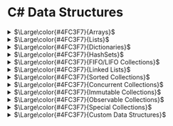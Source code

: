 # C# Data Structures

<details>
<summary><span>$\Large\color{#4FC3F7}{Arrays}$</span></summary>

#### <span>$\large\color{#4FC3F7}{Declaration}$</span>
```csharp
// Single-dimensional array
type[] arrayName;

// Multi-dimensional array
type[,] arrayName;

// Jagged array (array of arrays)
type[][] arrayName;
```

#### <span>$\large\color{#4FC3F7}{Initialization}$</span>
```csharp
// Single-dimensional array
int[] numbers = new int[5];  // Creates array of 5 integers with default values
int[] numbers = new int[] { 1, 2, 3, 4, 5 };  // Creates and initializes
int[] numbers = { 1, 2, 3, 4, 5 };  // Shorthand initialization

// Multi-dimensional array
int[,] matrix = new int[3, 4];  // Creates a 3x4 array
int[,] matrix = { { 1, 2, 3 }, { 4, 5, 6 } };  // 2x3 array

// Jagged array
int[][] jaggedArray = new int[3][];
jaggedArray[0] = new int[] { 1, 2, 3 };
jaggedArray[1] = new int[] { 4, 5 };
jaggedArray[2] = new int[] { 6, 7, 8, 9 };
```

#### <span>$\large\color{#4FC3F7}{Accessing Elements}$</span>
```csharp
// Single-dimensional array
int value = numbers[0];  // Access the first element
numbers[0] = 10;        // Modify the first element

// Multi-dimensional array
int value = matrix[1, 2];  // Access element at row 1, column 2
matrix[1, 2] = 15;        // Modify element at row 1, column 2

// Jagged array
int value = jaggedArray[0][1];  // Access second element of first array
jaggedArray[0][1] = 20;         // Modify second element of first array
```

#### <span>$\large\color{#4FC3F7}{Adding and Removing Elements}$</span>
```csharp
// Arrays in C# have fixed size after creation, so to "add" or "remove" elements:

// To add elements (requires creating a new array)
int[] numbers = { 1, 2, 3 };
int[] newNumbers = new int[numbers.Length + 1];
Array.Copy(numbers, newNumbers, numbers.Length);
newNumbers[newNumbers.Length - 1] = 4;  // Add new element at the end

// Alternative approach using Resize
Array.Resize(ref numbers, numbers.Length + 1);
numbers[numbers.Length - 1] = 4;

// To remove elements (requires creating a new array)
int indexToRemove = 1;
int[] smallerArray = new int[numbers.Length - 1];
Array.Copy(numbers, 0, smallerArray, 0, indexToRemove);
Array.Copy(numbers, indexToRemove + 1, smallerArray, indexToRemove, numbers.Length - indexToRemove - 1);
```

#### <span>$\large\color{#f5750e}{Methods}$</span>

<details>
<summary><span>$\color{#f5750e}{Array.Sort()}$</span></summary>

```csharp
// Sort array in ascending order
int[] numbers = { 5, 2, 8, 1, 3 };
Array.Sort(numbers);
// Result: numbers = { 1, 2, 3, 5, 8 }

// Sort with custom comparison
Array.Sort(numbers, (a, b) => b.CompareTo(a));  // Descending order
// Result: numbers = { 8, 5, 3, 2, 1 }

// Sort one array based on another
string[] names = { "Alice", "Bob", "Charlie" };
int[] ages = { 30, 25, 35 };
Array.Sort(ages, names);  // Sort names based on ages
// Result: names = { "Bob", "Alice", "Charlie" }, ages = { 25, 30, 35 }
```
</details>

<details>
<summary><span>$\color{#f5750e}{Array.Reverse()}$</span></summary>

```csharp
// Reverse entire array
int[] numbers = { 1, 2, 3, 4, 5 };
Array.Reverse(numbers);
// Result: numbers = { 5, 4, 3, 2, 1 }

// Reverse portion of array
int[] values = { 1, 2, 3, 4, 5, 6 };
Array.Reverse(values, 1, 3);  // Reverse 3 elements starting at index 1
// Result: values = { 1, 4, 3, 2, 5, 6 }
```
</details>

<details>
<summary><span>$\color{#f5750e}{Array.Clear()}$</span></summary>

```csharp
// Clear entire array (set to default values)
int[] numbers = { 1, 2, 3, 4, 5 };
Array.Clear(numbers, 0, numbers.Length);
// Result: numbers = { 0, 0, 0, 0, 0 }

// Clear portion of array
string[] names = { "Alice", "Bob", "Charlie", "David" };
Array.Clear(names, 1, 2);  // Clear 2 elements starting at index 1
// Result: names = { "Alice", null, null, "David" }
```
</details>

<details>
<summary><span>$\color{#f5750e}{Array.Copy()}$</span></summary>

```csharp
// Copy entire array
int[] source = { 1, 2, 3, 4, 5 };
int[] destination = new int[source.Length];
Array.Copy(source, destination, source.Length);
// Result: destination = { 1, 2, 3, 4, 5 }

// Copy portion of array
int[] partial = new int[3];
Array.Copy(source, 1, partial, 0, 3);
// Result: partial = { 2, 3, 4 }
```
</details>

<details>
<summary><span>$\color{#f5750e}{Array.IndexOf() / LastIndexOf()}$</span></summary>

```csharp
// Find first occurrence
int[] numbers = { 10, 20, 30, 20, 40 };
int firstIndex = Array.IndexOf(numbers, 20);
// Result: firstIndex = 1

// Find last occurrence
int lastIndex = Array.LastIndexOf(numbers, 20);
// Result: lastIndex = 3

// Find in a specific range
int rangeIndex = Array.IndexOf(numbers, 20, 2);  // Start from index 2
// Result: rangeIndex = 3
```
</details>

<details>
<summary><span>$\color{#f5750e}{Array.Resize()}$</span></summary>

```csharp
// Increase array size
int[] numbers = { 1, 2, 3 };
Array.Resize(ref numbers, 5);
// Result: numbers = { 1, 2, 3, 0, 0 }

// Decrease array size (truncates elements)
int[] values = { 10, 20, 30, 40, 50 };
Array.Resize(ref values, 3);
// Result: values = { 10, 20, 30 }
```
</details>

<details>
<summary><span>$\color{#f5750e}{Array.Find() / FindAll()}$</span></summary>

```csharp
// Find first matching element
int[] numbers = { 1, 2, 3, 4, 5, 6, 7, 8 };
int firstEven = Array.Find(numbers, n => n % 2 == 0);
// Result: firstEven = 2

// Find all matching elements
int[] allEvens = Array.FindAll(numbers, n => n % 2 == 0);
// Result: allEvens = { 2, 4, 6, 8 }

// Find first or default
int greaterThanTen = Array.Find(numbers, n => n > 10);
// Result: greaterThanTen = 0 (default for int since no element > 10)
```
</details>

<details>
<summary><span>$\color{#f5750e}{Array.Exists() / TrueForAll()}$</span></summary>

```csharp
// Check if any element satisfies a condition
int[] numbers = { 1, 2, 3, 4, 5 };
bool hasEven = Array.Exists(numbers, n => n % 2 == 0);
// Result: hasEven = true

// Check if all elements satisfy a condition
bool allPositive = Array.TrueForAll(numbers, n => n > 0);
// Result: allPositive = true
```
</details>

<details>
<summary><span>$\color{#f5750e}{Array.ConvertAll()}$</span></summary>

```csharp
// Convert array elements to different type
int[] numbers = { 1, 2, 3, 4, 5 };
string[] stringNumbers = Array.ConvertAll(numbers, n => n.ToString());
// Result: stringNumbers = { "1", "2", "3", "4", "5" }

// Convert to computed values
double[] doubles = Array.ConvertAll(numbers, n => n * 1.5);
// Result: doubles = { 1.5, 3.0, 4.5, 6.0, 7.5 }
```
</details>

#### <span>$\large\color{#4FC3F7}{Properties}$</span>

<details>
<summary><span>$\color{#4FC3F7}{Array Properties}$</span></summary>

```csharp
// Get array length
int[] numbers = { 1, 2, 3, 4, 5 };
int length = numbers.Length;  // length = 5

// Get array rank (number of dimensions)
int[,] matrix = new int[3, 4];
int rank = matrix.Rank;  // rank = 2

// Get length of specific dimension
int rows = matrix.GetLength(0);  // rows = 3
int cols = matrix.GetLength(1);  // cols = 4

// Get lower and upper bounds
int lowerBound = matrix.GetLowerBound(0);  // Usually 0
int upperBound = matrix.GetUpperBound(0);  // Usually length-1
```
</details>

</details>

<details>
<summary><span>$\Large\color{#4FC3F7}{Lists}$</span></summary>

#### <span>$\large\color{#4FC3F7}{Declaration}$</span>
```csharp
// Generic List
List<type> listName;

// Examples
List<int> numbers;
List<string> names;
List<Person> people;  // Custom type
```

#### <span>$\large\color{#4FC3F7}{Initialization}$</span>
```csharp
// Empty list
List<int> numbers = new List<int>();

// List with initial capacity
List<string> names = new List<string>(10);  // Space for 10 items

// Initialize with values
List<int> numbers = new List<int> { 1, 2, 3, 4, 5 };

// Initialize from an array or collection
int[] array = { 1, 2, 3 };
List<int> numbers = new List<int>(array);
```

#### <span>$\large\color{#4FC3F7}{Accessing Elements}$</span>
```csharp
// Access by index
List<string> fruits = new List<string> { "Apple", "Banana", "Cherry" };
string fruit = fruits[1];  // "Banana"

// Modify by index
fruits[1] = "Blueberry";  // Change "Banana" to "Blueberry"

// Check if an index is valid
if (index >= 0 && index < fruits.Count)
{
    // Safe to access fruits[index]
}
```

#### <span>$\large\color{#4FC3F7}{Adding and Removing Elements}$</span>
```csharp
List<string> fruits = new List<string>();

// Add elements
fruits.Add("Apple");           // Add single item
fruits.AddRange(new[] { "Banana", "Cherry" });  // Add multiple items

// Insert at specific position
fruits.Insert(1, "Blueberry");  // Insert at index 1
fruits.InsertRange(2, new[] { "Mango", "Orange" });  // Insert multiple at index 2

// Remove elements
fruits.Remove("Banana");           // Remove by value (first occurrence)
fruits.RemoveAt(0);                // Remove by index
fruits.RemoveRange(1, 2);          // Remove range (start index, count)
fruits.RemoveAll(f => f.Length < 6);  // Remove all matching a condition

// Clear the list
fruits.Clear();  // Remove all elements
```

#### <span>$\large\color{#f5750e}{Methods}$</span>

<details>
<summary><span>$\color{#f5750e}{List<T>.Find() / FindAll()}$</span></summary>

```csharp
List<int> numbers = new List<int> { 5, 12, 8, 15, 3, 20 };

// Find first matching element
int first = numbers.Find(n => n > 10);  // Returns 12

// Find last matching element
int last = numbers.FindLast(n => n > 10);  // Returns 20

// Find all matching elements
List<int> matches = numbers.FindAll(n => n > 10);  // Returns { 12, 15, 20 }

// Find by index
int index = numbers.FindIndex(n => n > 10);  // Returns 1 (index of 12)
int lastIndex = numbers.FindLastIndex(n => n > 10);  // Returns 5 (index of 20)

// Find with start index and count
int indexInRange = numbers.FindIndex(2, 3, n => n > 10);  // Starts at index 2, checks 3 items
```
</details>

<details>
<summary><span>$\color{#f5750e}{List<T>.Sort()}$</span></summary>

```csharp
List<int> numbers = new List<int> { 5, 2, 8, 1, 3 };

// Sort entire list in ascending order
numbers.Sort();  // Results in { 1, 2, 3, 5, 8 }

// Sort with custom comparison
numbers.Sort((a, b) => b.CompareTo(a));  // Descending order, results in { 8, 5, 3, 2, 1 }

// Sort using a Comparison delegate
numbers.Sort(delegate(int x, int y) { return x.CompareTo(y); });

// Sort using a Comparer
numbers.Sort(Comparer<int>.Default);

// Sort a range (index, count)
numbers = new List<int> { 5, 2, 8, 1, 3, 9 };
numbers.Sort(1, 3, Comparer<int>.Default);  // Sort only items at index 1, 2, 3
```
</details>

<details>
<summary><span>$\color{#f5750e}{List<T>.Contains() / Exists()}$</span></summary>

```csharp
List<string> fruits = new List<string> { "Apple", "Banana", "Cherry" };

// Check if list contains an element
bool hasApple = fruits.Contains("Apple");  // true
bool hasOrange = fruits.Contains("Orange");  // false

// Check with custom equality comparer
bool hasAppleIgnoreCase = fruits.Contains("apple", StringComparer.OrdinalIgnoreCase);  // true

// Check using a predicate
bool hasA = fruits.Exists(f => f.StartsWith("A"));  // true
bool longFruit = fruits.Exists(f => f.Length > 10);  // false
```
</details>

<details>
<summary><span>$\color{#f5750e}{List<T>.ForEach()}$</span></summary>

```csharp
List<int> numbers = new List<int> { 1, 2, 3, 4, 5 };

// Apply action to each element
numbers.ForEach(n => Console.WriteLine(n));

// Modify each element
numbers.ForEach(n => n *= 2);  // Note: This doesn't actually modify the list items!

// To modify each element
for (int i = 0; i < numbers.Count; i++)
{
    numbers[i] *= 2;
}

// Or using a more complex action
numbers.ForEach(delegate(int n) {
    Console.WriteLine($"Processing {n}");
    // More operations...
});
```
</details>

<details>
<summary><span>$\color{#f5750e}{List<T>.ConvertAll()}$</span></summary>

```csharp
List<int> numbers = new List<int> { 1, 2, 3, 4, 5 };

// Convert to a different type
List<string> strings = numbers.ConvertAll(n => n.ToString());
// Result: { "1", "2", "3", "4", "5" }

// Transform values
List<int> squared = numbers.ConvertAll(n => n * n);
// Result: { 1, 4, 9, 16, 25 }

// Convert to a complex type
List<Person> people = numbers.ConvertAll(n => new Person { Id = n, Name = $"Person {n}" });
```
</details>

<details>
<summary><span>$\color{#f5750e}{List<T>.GetRange()}$</span></summary>

```csharp
List<int> numbers = new List<int> { 10, 20, 30, 40, 50, 60 };

// Get a range of elements
List<int> subset = numbers.GetRange(1, 3);  // Start at index 1, get 3 items
// Result: { 20, 30, 40 }

// Clone a list
List<int> clone = numbers.GetRange(0, numbers.Count);

// Use GetRange with other methods
numbers.GetRange(2, 2).ForEach(Console.WriteLine);  // Print items at index 2 and 3
```
</details>

<details>
<summary><span>$\color{#f5750e}{List<T>.BinarySearch()}$</span></summary>

```csharp
List<int> numbers = new List<int> { 10, 20, 30, 40, 50 };  // Must be sorted!

// Find item index
int index = numbers.BinarySearch(30);  // Returns 2

// If item not found, returns bitwise complement of the next larger item index
int notFound = numbers.BinarySearch(35);  // Returns ~3 (complement of 3)

// Convert negative result to insertion point
if (index < 0)
    index = ~index;  // Where the item should be inserted

// Search with custom comparison
index = numbers.BinarySearch(25, Comparer<int>.Default);

// Search a range (index, count)
index = numbers.BinarySearch(1, 3, 40, null);  // Search in items 1, 2, 3
```
</details>

<details>
<summary><span>$\color{#f5750e}{List<T>.TrueForAll()}$</span></summary>

```csharp
List<int> numbers = new List<int> { 2, 4, 6, 8, 10 };

// Check if all elements satisfy a condition
bool allEven = numbers.TrueForAll(n => n % 2 == 0);  // true
bool allGreaterThan5 = numbers.TrueForAll(n => n > 5);  // false

// Combining conditions
bool validList = numbers.TrueForAll(n => n > 0 && n % 2 == 0);  // true
```
</details>

<details>
<summary><span>$\color{#f5750e}{List<T>.IndexOf() / LastIndexOf()}$</span></summary>

```csharp
List<string> colors = new List<string> { "Red", "Green", "Blue", "Green", "Yellow" };

// Find first occurrence
int firstGreen = colors.IndexOf("Green");  // Returns 1

// Find last occurrence
int lastGreen = colors.LastIndexOf("Green");  // Returns 3

// Find with start index
int fromIndex = colors.IndexOf("Green", 2);  // Returns 3 (search starts at index 2)

// Find with start index and count
int inRange = colors.IndexOf("Green", 0, 2);  // Returns 1 (search first 2 items)

// Case insensitive search
int ignoreCase = colors.FindIndex(c => c.Equals("red", StringComparison.OrdinalIgnoreCase));  // Returns 0
```
</details>

#### <span>$\large\color{#4FC3F7}{Properties}$</span>

<details>
<summary><span>$\color{#4FC3F7}{List<T> Properties}$</span></summary>

```csharp
List<int> numbers = new List<int> { 1, 2, 3, 4, 5 };

// Get item count
int count = numbers.Count;  // 5

// Get capacity (internal array size)
int capacity = numbers.Capacity;  // Could be larger than Count

// Set capacity explicitly
numbers.Capacity = 10;  // Allocates space for 10 items

// Optimize memory usage
numbers.TrimExcess();  // Reduces capacity to match Count (if difference is significant)
```
</details>

</details>

<details>
<summary><span>$\Large\color{#4FC3F7}{Dictionaries}$</span></summary>

#### <span>$\large\color{#4FC3F7}{Declaration}$</span>
```csharp
// Generic Dictionary
Dictionary<TKey, TValue> dictionaryName;

// Examples
Dictionary<int, string> employeeIds;
Dictionary<string, decimal> prices;
Dictionary<string, List<string>> categoryItems;  // Complex value type
Dictionary<Person, Address> peopleAddresses;    // Custom types
```

#### <span>$\large\color{#4FC3F7}{Initialization}$</span>
```csharp
// Empty dictionary
Dictionary<int, string> employees = new Dictionary<int, string>();

// Dictionary with initial capacity
Dictionary<string, decimal> prices = new Dictionary<string, decimal>(100);  // Space for 100 items

// Initialize with custom comparer
Dictionary<string, int> scores = new Dictionary<string, int>(StringComparer.OrdinalIgnoreCase);

// Initialize with values
Dictionary<int, string> employees = new Dictionary<int, string>
{
    { 101, "John Doe" },
    { 102, "Jane Smith" },
    { 103, "Tom Brown" }
};

// Alternative initialization syntax
Dictionary<int, string> employees = new Dictionary<int, string>
{
    [101] = "John Doe",
    [102] = "Jane Smith",
    [103] = "Tom Brown"
};

// Initialize from collection of KeyValuePair
List<KeyValuePair<int, string>> pairs = GetKeyValuePairs();
Dictionary<int, string> fromPairs = new Dictionary<int, string>(pairs);
```

#### <span>$\large\color{#4FC3F7}{Accessing Elements}$</span>
```csharp
Dictionary<int, string> employees = new Dictionary<int, string>
{
    { 101, "John Doe" },
    { 102, "Jane Smith" }
};

// Access by key (throws KeyNotFoundException if key doesn't exist)
string employee = employees[101];  // "John Doe"

// Safely check and access
if (employees.ContainsKey(103))
{
    string employee = employees[103];
}

// Using TryGetValue (preferred method)
if (employees.TryGetValue(102, out string name))
{
    Console.WriteLine(name);  // "Jane Smith"
}

// Modifying values
employees[101] = "John Smith";  // Update existing value

// Adding new entries
employees[104] = "Alice Johnson";  // Add new key-value pair
```

#### <span>$\large\color{#4FC3F7}{Adding and Removing Elements}$</span>
```csharp
Dictionary<string, decimal> prices = new Dictionary<string, decimal>();

// Add elements
prices.Add("Apple", 1.99m);  // Add single item
// prices.Add("Apple", 2.49m);  // Would throw exception - key already exists

// Check before adding
if (!prices.ContainsKey("Banana"))
{
    prices.Add("Banana", 0.99m);
}

// Adding or updating (upsert)
prices["Banana"] = 1.29m;  // Updates if exists, adds if not

// Alternative safe add/update with TryAdd (.NET 5+)
prices.TryAdd("Cherry", 3.49m);  // Returns false if key exists, doesn't throw

// Remove elements
prices.Remove("Apple");  // Remove by key, returns true if successful

// Try to remove and get the value
if (prices.Remove("Banana", out decimal bananaPrice))
{
    Console.WriteLine($"Removed Banana that cost {bananaPrice}");
}

// Clear the dictionary
prices.Clear();  // Remove all elements
```

#### <span>$\large\color{#f5750e}{Methods}$</span>

<details>
<summary><span>$\color{#f5750e}{Dictionary<TKey, TValue>.ContainsKey() / ContainsValue()}$</span></summary>

```csharp
Dictionary<string, int> scores = new Dictionary<string, int>
{
    { "Alice", 95 },
    { "Bob", 80 },
    { "Charlie", 95 }
};

// Check if dictionary contains a key
bool hasAlice = scores.ContainsKey("Alice");  // true
bool hasDave = scores.ContainsKey("Dave");    // false

// Check if dictionary contains a value
bool has95 = scores.ContainsValue(95);   // true
bool has100 = scores.ContainsValue(100); // false

// Note: ContainsValue is O(n) operation, searches through all values
```
</details>

<details>
<summary><span>$\color{#f5750e}{Dictionary<TKey, TValue>.TryGetValue()}$</span></summary>

```csharp
Dictionary<string, int> ages = new Dictionary<string, int>
{
    { "Alice", 25 },
    { "Bob", 30 }
};

// Safe way to get a value without exceptions
if (ages.TryGetValue("Alice", out int aliceAge))
{
    Console.WriteLine($"Alice is {aliceAge} years old");  // Alice is 25 years old
}

// When key doesn't exist
if (!ages.TryGetValue("Charlie", out int charlieAge))
{
    Console.WriteLine("Charlie not found");  // Charlie not found
    // Note: charlieAge is set to default(int) which is 0
}

// Inline usage with null-coalescing operator
int bobAge = ages.TryGetValue("Bob", out int age) ? age : -1;  // 30
```
</details>

<details>
<summary><span>$\color{#f5750e}{Dictionary<TKey, TValue>.Keys / Values}$</span></summary>

```csharp
Dictionary<int, string> employees = new Dictionary<int, string>
{
    { 101, "John" },
    { 102, "Jane" },
    { 103, "Bob" }
};

// Get all keys
ICollection<int> keys = employees.Keys;  // Collection of { 101, 102, 103 }
foreach (int id in keys)
{
    Console.WriteLine($"Employee ID: {id}");
}

// Get all values
ICollection<string> names = employees.Values;  // Collection of { "John", "Jane", "Bob" }
foreach (string name in names)
{
    Console.WriteLine($"Employee name: {name}");
}

// Convert keys or values to arrays/lists
int[] idArray = employees.Keys.ToArray();
List<string> nameList = employees.Values.ToList();
```
</details>

<details>
<summary><span>$\color{#f5750e}{Dictionary<TKey, TValue>.GetEnumerator()}$</span></summary>

```csharp
Dictionary<string, decimal> prices = new Dictionary<string, decimal>
{
    { "Apple", 1.99m },
    { "Banana", 0.99m },
    { "Orange", 2.49m }
};

// Iterate through key-value pairs
foreach (KeyValuePair<string, decimal> item in prices)
{
    Console.WriteLine($"{item.Key}: ${item.Value}");
}

// Deconstruction in C# 7.0+
foreach (var (fruit, price) in prices)
{
    Console.WriteLine($"{fruit}: ${price}");
}

// Using enumerator directly
using (Dictionary<string, decimal>.Enumerator enumerator = prices.GetEnumerator())
{
    while (enumerator.MoveNext())
    {
        KeyValuePair<string, decimal> current = enumerator.Current;
        Console.WriteLine($"{current.Key}: ${current.Value}");
    }
}
```
</details>

<details>
<summary><span>$\color{#f5750e}{Dictionary<TKey, TValue>.EnsureCapacity() / TrimExcess()}$</span></summary>

```csharp
// Memory optimization methods (.NET Core 2.0+ / .NET 5+)
Dictionary<int, string> largeDict = new Dictionary<int, string>();

// Ensure capacity before adding many items
largeDict.EnsureCapacity(10000);  // Pre-allocate space for efficiency

// Add many items
for (int i = 0; i < 10000; i++)
{
    largeDict[i] = $"Item {i}";
}

// Remove many items
for (int i = 0; i < 8000; i++)
{
    largeDict.Remove(i);
}

// Trim excess capacity after removing items
largeDict.TrimExcess();  // Reduce memory usage
```
</details>

<details>
<summary><span>$\color{#f5750e}{Dictionary<TKey, TValue> LINQ Extensions}$</span></summary>

```csharp
Dictionary<string, int> scores = new Dictionary<string, int>
{
    { "Alice", 95 },
    { "Bob", 80 },
    { "Charlie", 95 },
    { "David", 65 }
};

// Filter with LINQ
var highScores = scores.Where(kv => kv.Value >= 90)
                      .ToDictionary(kv => kv.Key, kv => kv.Value);
// Result: { "Alice": 95, "Charlie": 95 }

// Transform with LINQ
var letterGrades = scores.ToDictionary(
    kv => kv.Key,
    kv => kv.Value >= 90 ? "A" : kv.Value >= 80 ? "B" : kv.Value >= 70 ? "C" : "D"
);
// Result: { "Alice": "A", "Bob": "B", "Charlie": "A", "David": "D" }

// Group by value
var groupedByScore = scores.GroupBy(kv => kv.Value)
                          .ToDictionary(g => g.Key, g => g.Select(kv => kv.Key).ToList());
// Result: { 95: ["Alice", "Charlie"], 80: ["Bob"], 65: ["David"] }
```
</details>

<details>
<summary><span>$\color{#f5750e}{Dictionary<TKey, TValue> Specialized Operations}$</span></summary>

```csharp
// Merging dictionaries
Dictionary<string, int> dict1 = new Dictionary<string, int> { { "A", 1 }, { "B", 2 } };
Dictionary<string, int> dict2 = new Dictionary<string, int> { { "B", 3 }, { "C", 4 } };

// Method 1: Loop through second dictionary (B gets overwritten)
foreach (var item in dict2)
{
    dict1[item.Key] = item.Value;
}
// Result: dict1 = { "A": 1, "B": 3, "C": 4 }

// Method 2: Only add keys that don't exist
foreach (var item in dict2)
{
    if (!dict1.ContainsKey(item.Key))
    {
        dict1[item.Key] = item.Value;
    }
}

// Copying a dictionary
Dictionary<string, int> copy = new Dictionary<string, int>(dict1);

// Comparing dictionaries
bool areEqual = dict1.Count == dict2.Count &&
                !dict1.Except(dict2).Any();
```
</details>

#### <span>$\large\color{#4FC3F7}{Properties}$</span>

<details>
<summary><span>$\color{#4FC3F7}{Dictionary<TKey, TValue> Properties}$</span></summary>

```csharp
Dictionary<string, int> scores = new Dictionary<string, int>
{
    { "Alice", 95 },
    { "Bob", 80 },
    { "Charlie", 95 }
};

// Get item count
int count = scores.Count;  // 3

// Get key collection
ICollection<string> keys = scores.Keys;

// Get value collection
ICollection<int> values = scores.Values;

// Get the comparer being used
IEqualityComparer<string> comparer = scores.Comparer;

// Check if dictionary is read-only
bool isReadOnly = ((ICollection<KeyValuePair<string, int>>)scores).IsReadOnly;  // False
```
</details>

</details>

<details>
<summary><span>$\Large\color{#4FC3F7}{HashSets}$</span></summary>

#### <span>$\large\color{#4FC3F7}{Declaration}$</span>
```csharp
// Generic HashSet
HashSet<type> setName;

// Examples
HashSet<int> uniqueNumbers;
HashSet<string> uniqueWords;
HashSet<Person> uniquePeople;  // Custom type
```

#### <span>$\large\color{#4FC3F7}{Initialization}$</span>
```csharp
// Empty set
HashSet<int> numbers = new HashSet<int>();

// Set with initial capacity
HashSet<string> words = new HashSet<string>(100);  // Space for 100 items

// Initialize with custom comparer
HashSet<string> caseInsensitiveWords = new HashSet<string>(StringComparer.OrdinalIgnoreCase);

// Initialize with values
HashSet<int> numbers = new HashSet<int> { 1, 2, 3, 4, 5 };

// Initialize from an array or collection
int[] array = { 1, 2, 3, 3, 2, 1 };  // Note: duplicates
HashSet<int> uniqueNumbers = new HashSet<int>(array);  // Result: { 1, 2, 3 }
```

#### <span>$\large\color{#4FC3F7}{Adding and Removing Elements}$</span>
```csharp
HashSet<string> fruits = new HashSet<string>();

// Add elements
bool added = fruits.Add("Apple");        // Returns true if added successfully
bool duplicate = fruits.Add("Apple");    // Returns false (already exists)

// Add multiple items
fruits.UnionWith(new[] { "Banana", "Cherry", "Apple" });  // Apple is ignored as duplicate

// Remove elements
bool removed = fruits.Remove("Banana");     // Returns true if removed
bool notFound = fruits.Remove("Mango");     // Returns false (not in set)

// Remove elements matching a condition (.NET Core 2.0+ / .NET 5+)
int removed = fruits.RemoveWhere(f => f.StartsWith("A"));  // Returns count of removed items

// Clear the set
fruits.Clear();  // Remove all elements
```

#### <span>$\large\color{#f5750e}{Methods}$</span>

<details>
<summary><span>$\color{#f5750e}{HashSet<T>.Contains()}$</span></summary>

```csharp
HashSet<string> fruits = new HashSet<string> { "Apple", "Banana", "Cherry" };

// Check if set contains an element
bool hasApple = fruits.Contains("Apple");  // true
bool hasOrange = fruits.Contains("Orange");  // false

// Case insensitive check (using a case-insensitive set)
HashSet<string> caseInsensitiveFruits = new HashSet<string>(StringComparer.OrdinalIgnoreCase)
{
    "Apple", "Banana", "Cherry"
};
bool hasapple = caseInsensitiveFruits.Contains("apple");  // true
```
</details>

<details>
<summary><span>$\color{#f5750e}{HashSet<T> Set Operations}$</span></summary>

```csharp
HashSet<int> set1 = new HashSet<int> { 1, 2, 3, 4, 5 };
HashSet<int> set2 = new HashSet<int> { 3, 4, 5, 6, 7 };

// Union (modifies set1 to include all elements from both sets)
set1.UnionWith(set2);
// Result: set1 = { 1, 2, 3, 4, 5, 6, 7 }

// Intersection (modifies set1 to only include elements in both sets)
set1 = new HashSet<int> { 1, 2, 3, 4, 5 };
set1.IntersectWith(set2);
// Result: set1 = { 3, 4, 5 }

// Difference (modifies set1 to exclude elements in set2)
set1 = new HashSet<int> { 1, 2, 3, 4, 5 };
set1.ExceptWith(set2);
// Result: set1 = { 1, 2 }

// Symmetric Difference (elements in either set but not both)
set1 = new HashSet<int> { 1, 2, 3, 4, 5 };
set1.SymmetricExceptWith(set2);
// Result: set1 = { 1, 2, 6, 7 }
```
</details>

<details>
<summary><span>$\color{#f5750e}{HashSet<T> Relationship Methods}$</span></summary>

```csharp
HashSet<int> set1 = new HashSet<int> { 1, 2, 3 };
HashSet<int> set2 = new HashSet<int> { 1, 2, 3, 4 };
HashSet<int> set3 = new HashSet<int> { 5, 6, 7 };

// Check if set is a proper subset of another set
bool isProperSubset = set1.IsProperSubsetOf(set2);  // true (all elements in set1 are in set2, but set1 ≠ set2)

// Check if set is a subset of another set
bool isSubset = set1.IsSubsetOf(set2);  // true (all elements in set1 are in set2)
bool isSelfSubset = set1.IsSubsetOf(set1);  // true (a set is always a subset of itself)

// Check if set is a proper superset of another set
bool isProperSuperset = set2.IsProperSupersetOf(set1);  // true (set2 has all elements of set1 plus more)

// Check if set is a superset of another set
bool isSuperset = set2.IsSupersetOf(set1);  // true (set2 has all elements of set1)

// Check if sets have any elements in common
bool overlaps = set1.Overlaps(set2);  // true (they share elements)
bool noOverlap = set1.Overlaps(set3);  // false (no common elements)

// Check if sets have exactly the same elements
bool areEqual = set1.SetEquals(new HashSet<int> { 3, 2, 1 });  // true (order doesn't matter)
```
</details>

<details>
<summary><span>$\color{#f5750e}{HashSet<T>.CopyTo()}$</span></summary>

```csharp
HashSet<string> fruits = new HashSet<string> { "Apple", "Banana", "Cherry", "Date", "Elderberry" };

// Copy to array
string[] array = new string[fruits.Count];
fruits.CopyTo(array);
// Result: array = { "Apple", "Banana", "Cherry", "Date", "Elderberry" } (order not guaranteed)

// Copy to array with offset
string[] largerArray = new string[10];
largerArray[0] = "First";
largerArray[1] = "Second";
fruits.CopyTo(largerArray, 2);
// Result: largerArray = { "First", "Second", "Apple", "Banana", "Cherry", "Date", "Elderberry", null, null, null }

// Copy range to array (.NET 6+)
string[] rangeArray = new string[3];
fruits.CopyTo(rangeArray, 0, 3);
// Copies first 3 elements (order not guaranteed)
```
</details>

<details>
<summary><span>$\color{#f5750e}{HashSet<T>.TrimExcess()}$</span></summary>

```csharp
// Memory optimization
HashSet<int> numbers = new HashSet<int>(1000);  // Start with large capacity

// Add some items
for (int i = 0; i < 100; i++)
{
    numbers.Add(i);
}

// Remove some items
for (int i = 0; i < 50; i++)
{
    numbers.Remove(i);
}

// Trim excess capacity
numbers.TrimExcess();  // Reduces memory usage when actual count is much less than capacity
```
</details>

<details>
<summary><span>$\color{#f5750e}{HashSet<T> with LINQ}$</span></summary>

```csharp
HashSet<int> numbers = new HashSet<int> { 1, 2, 3, 4, 5, 6, 7, 8, 9, 10 };

// Filter with LINQ
HashSet<int> evenNumbers = new HashSet<int>(
    numbers.Where(n => n % 2 == 0)
);
// Result: { 2, 4, 6, 8, 10 }

// Transform with LINQ
HashSet<string> numberStrings = new HashSet<string>(
    numbers.Select(n => n.ToString())
);
// Result: { "1", "2", "3", ... "10" }

// Find specific elements
int firstGreaterThanFive = numbers.First(n => n > 5);  // 6
bool anyGreaterThanTen = numbers.Any(n => n > 10);     // false
```
</details>

<details>
<summary><span>$\color{#f5750e}{HashSet<T>.GetEnumerator()}$</span></summary>

```csharp
HashSet<char> letters = new HashSet<char> { 'a', 'b', 'c', 'd' };

// Standard iteration
foreach (char letter in letters)
{
    Console.WriteLine(letter);
}

// Using enumerator directly
using (HashSet<char>.Enumerator enumerator = letters.GetEnumerator())
{
    while (enumerator.MoveNext())
    {
        char current = enumerator.Current;
        Console.WriteLine(current);
    }
}

// Convert to list or array if order needs to be preserved for later operations
List<char> letterList = letters.ToList();
letterList.Sort();  // Now you can sort or manipulate order
```
</details>

#### <span>$\large\color{#4FC3F7}{Properties}$</span>

<details>
<summary><span>$\color{#4FC3F7}{HashSet<T> Properties}$</span></summary>

```csharp
HashSet<string> words = new HashSet<string> { "apple", "banana", "cherry" };

// Get item count
int count = words.Count;  // 3

// Get the comparer being used
IEqualityComparer<string> comparer = words.Comparer;

// Check if set is read-only
bool isReadOnly = ((ICollection<string>)words).IsReadOnly;  // False

// Get capacity (.NET Core 2.1+ / .NET 5+)
int capacity = words.EnsureCapacity(0);  // Returns current capacity without changing it
```
</details>

#### <span>$\large\color{#4FC3F7}{Performance Characteristics}$</span>
```csharp
// HashSet<T> operations typically have O(1) time complexity:
// - Add/Remove/Contains: O(1) average case
// - Set operations (Union, Intersect, etc.): O(n) where n is the size of the smaller set
// - Memory usage: Higher than List<T> for same number of elements due to hashing overhead

// Use HashSet<T> when:
// - You need a collection with unique elements
// - Fast lookups/membership testing is important
// - You need to perform set operations (union, intersection, etc.)
// - Order of elements is not important
```

</details>

<details>
<summary><span>$\Large\color{#4FC3F7}{FIFO/LIFO Collections}$</span></summary>

<details>
<summary><span>$\Large\color{#4FC3F7}{Queue\<T\>}$</span></summary>

#### <span>$\large\color{#4FC3F7}{Declaration}$</span>
```csharp
// Generic Queue
Queue<type> queueName;

// Examples
Queue<int> numberQueue;
Queue<string> messageQueue;
Queue<Customer> customerQueue;  // Custom type
```

#### <span>$\large\color{#4FC3F7}{Initialization}$</span>
```csharp
// Empty queue
Queue<int> numbers = new Queue<int>();

// Queue with initial capacity
Queue<string> messages = new Queue<string>(100);  // Space for 100 items

// Initialize from an array or collection
string[] array = { "First", "Second", "Third" };
Queue<string> fromArray = new Queue<string>(array);
```

#### <span>$\large\color{#4FC3F7}{Adding and Removing Elements}$</span>
```csharp
Queue<string> customers = new Queue<string>();

// Add elements to the end of the queue
customers.Enqueue("Alice");
customers.Enqueue("Bob");
customers.Enqueue("Charlie");  // Queue now contains: Alice, Bob, Charlie

// Remove and return element from the front of the queue
string next = customers.Dequeue();  // Removes "Alice"
// Queue now contains: Bob, Charlie

// Look at the element at the front without removing
string peek = customers.Peek();  // Returns "Bob" without removing

// Try to dequeue safely
if (customers.Count > 0)
{
    string customer = customers.Dequeue();
}

// Clear the queue
customers.Clear();  // Remove all elements
```

#### <span>$\large\color{#f5750e}{Methods}$</span>

<details>
<summary><span>$\color{#f5750e}{Queue<T>.Contains()}$</span></summary>

```csharp
Queue<string> tasks = new Queue<string>();
tasks.Enqueue("Read emails");
tasks.Enqueue("Write report");
tasks.Enqueue("Attend meeting");

// Check if queue contains an element
bool hasTask = tasks.Contains("Write report");  // true
bool noTask = tasks.Contains("Take lunch");     // false

// Note: Contains() performs a linear search (O(n))
```
</details>

<details>
<summary><span>$\color{#f5750e}{Queue<T>.CopyTo()}$</span></summary>

```csharp
Queue<int> numbers = new Queue<int>();
numbers.Enqueue(10);
numbers.Enqueue(20);
numbers.Enqueue(30);

// Copy to array
int[] array = new int[numbers.Count];
numbers.CopyTo(array, 0);
// Result: array = { 10, 20, 30 } in queue order (oldest to newest)

// Copy with offset
int[] largerArray = new int[5];
largerArray[0] = -1;
largerArray[1] = -2;
numbers.CopyTo(largerArray, 2);
// Result: largerArray = { -1, -2, 10, 20, 30 }
```
</details>

<details>
<summary><span>$\color{#f5750e}{Queue<T>.ToArray()}$</span></summary>

```csharp
Queue<char> letters = new Queue<char>();
letters.Enqueue('A');
letters.Enqueue('B');
letters.Enqueue('C');

// Convert queue to array
char[] array = letters.ToArray();
// Result: array = { 'A', 'B', 'C' } in queue order

// Useful for creating a snapshot of the queue
foreach (char letter in letters.ToArray())
{
    Console.WriteLine(letter);
    // Safe to modify queue here if needed
}
```
</details>

<details>
<summary><span>$\color{#f5750e}{Queue<T>.TrimExcess()}$</span></summary>

```csharp
// Memory optimization
Queue<string> messages = new Queue<string>(1000);  // Start with large capacity

// Add some items
for (int i = 0; i < 100; i++)
{
    messages.Enqueue($"Message {i}");
}

// Process and remove many items
for (int i = 0; i < 90; i++)
{
    messages.Dequeue();
}

// Trim excess capacity
messages.TrimExcess();  // Reduces memory usage when actual count is much less than capacity
```
</details>

<details>
<summary><span>$\color{#f5750e}{Queue<T> with LINQ}$</span></summary>

```csharp
Queue<int> numbers = new Queue<int>();
for (int i = 1; i <= 10; i++)
{
    numbers.Enqueue(i);
}

// Filter with LINQ
var evenNumbers = numbers.Where(n => n % 2 == 0);
// Result: { 2, 4, 6, 8, 10 } as IEnumerable<int>

// Transform with LINQ
var doubledNumbers = numbers.Select(n => n * 2);
// Result: { 2, 4, 6, 8, ..., 20 } as IEnumerable<int>

// Find specific elements
bool anyGreaterThanTen = numbers.Any(n => n > 10);  // false
int sum = numbers.Sum();  // 55

// Note: LINQ operations don't modify the original queue
```
</details>

<details>
<summary><span>$\color{#f5750e}{Queue<T>.GetEnumerator()}$</span></summary>

```csharp
Queue<string> tasks = new Queue<string>();
tasks.Enqueue("Task 1");
tasks.Enqueue("Task 2");
tasks.Enqueue("Task 3");

// Standard iteration (doesn't modify the queue)
foreach (string task in tasks)
{
    Console.WriteLine(task);
}

// Using enumerator directly
using (IEnumerator<string> enumerator = tasks.GetEnumerator())
{
    while (enumerator.MoveNext())
    {
        string current = enumerator.Current;
        Console.WriteLine(current);
    }
}

// Process all items in queue order (modifies the queue)
while (tasks.Count > 0)
{
    string currentTask = tasks.Dequeue();
    Console.WriteLine($"Processing: {currentTask}");
}
```
</details>

#### <span>$\large\color{#4FC3F7}{Properties}$</span>

<details>
<summary><span>$\color{#4FC3F7}{Queue<T> Properties}$</span></summary>

```csharp
Queue<int> numbers = new Queue<int>();
numbers.Enqueue(10);
numbers.Enqueue(20);
numbers.Enqueue(30);

// Get item count
int count = numbers.Count;  // 3
```
</details>

#### <span>$\large\color{#4FC3F7}{Common Usage Patterns}$</span>
```csharp
// BFS (Breadth-First Search) using a Queue
Queue<Node> nodesToVisit = new Queue<Node>();
nodesToVisit.Enqueue(rootNode);

while (nodesToVisit.Count > 0)
{
    Node current = nodesToVisit.Dequeue();
    
    // Process current node
    Console.WriteLine(current.Value);
    
    // Add child nodes to the queue
    foreach (Node child in current.Children)
    {
        nodesToVisit.Enqueue(child);
    }
}

// Producer-Consumer pattern
Queue<Task> taskQueue = new Queue<Task>();

// Producer adds tasks
void Producer()
{
    for (int i = 0; i < 10; i++)
    {
        Task task = new Task { Id = i, Description = $"Task {i}" };
        taskQueue.Enqueue(task);
    }
}

// Consumer processes tasks
void Consumer()
{
    while (taskQueue.Count > 0)
    {
        Task task = taskQueue.Dequeue();
        ProcessTask(task);
    }
}
```

</details>

<details>
<summary><span>$\Large\color{#4FC3F7}{Stack\<T\>}$</span></summary>

#### <span>$\large\color{#4FC3F7}{Declaration}$</span>
```csharp
// Generic Stack
Stack<type> stackName;

// Examples
Stack<int> numberStack;
Stack<string> historyStack;
Stack<Frame> callStack;  // Custom type
```

#### <span>$\large\color{#4FC3F7}{Initialization}$</span>
```csharp
// Empty stack
Stack<int> numbers = new Stack<int>();

// Stack with initial capacity
Stack<string> history = new Stack<string>(100);  // Space for 100 items

// Initialize from an array or collection
string[] array = { "First", "Second", "Third" };
Stack<string> fromArray = new Stack<string>(array);
// Note: Items are pushed in reverse order
// Stack will be: Third, Second, First (top)
```

#### <span>$\large\color{#4FC3F7}{Adding and Removing Elements}$</span>
```csharp
Stack<string> pages = new Stack<string>();

// Add elements to the top of the stack
pages.Push("Home Page");
pages.Push("Products Page");
pages.Push("Product Details Page");  // Stack now contains: Home, Products, Details (top)

// Remove and return element from the top of the stack
string current = pages.Pop();  // Removes "Product Details Page"
// Stack now contains: Home Page, Products Page

// Look at the element at the top without removing
string peek = pages.Peek();  // Returns "Products Page" without removing

// Try to pop safely
if (pages.Count > 0)
{
    string page = pages.Pop();
}

// Clear the stack
pages.Clear();  // Remove all elements
```

#### <span>$\large\color{#f5750e}{Methods}$</span>

<details>
<summary><span>$\color{#f5750e}{Stack<T>.Contains()}$</span></summary>

```csharp
Stack<string> history = new Stack<string>();
history.Push("Page 1");
history.Push("Page 2");
history.Push("Page 3");

// Check if stack contains an element
bool hasPage = history.Contains("Page 2");  // true
bool noPage = history.Contains("Page 4");   // false

// Note: Contains() performs a linear search (O(n))
```
</details>

<details>
<summary><span>$\color{#f5750e}{Stack<T>.CopyTo()}$</span></summary>

```csharp
Stack<int> numbers = new Stack<int>();
numbers.Push(10);
numbers.Push(20);
numbers.Push(30);

// Copy to array
int[] array = new int[numbers.Count];
numbers.CopyTo(array, 0);
// Result: array = { 30, 20, 10 } in stack order (newest to oldest)

// Copy with offset
int[] largerArray = new int[5];
largerArray[0] = -1;
largerArray[1] = -2;
numbers.CopyTo(largerArray, 2);
// Result: largerArray = { -1, -2, 30, 20, 10 }
```
</details>

<details>
<summary><span>$\color{#f5750e}{Stack<T>.ToArray()}$</span></summary>

```csharp
Stack<char> letters = new Stack<char>();
letters.Push('A');
letters.Push('B');
letters.Push('C');

// Convert stack to array
char[] array = letters.ToArray();
// Result: array = { 'C', 'B', 'A' } in stack order (top to bottom)

// Useful for creating a snapshot of the stack
foreach (char letter in letters.ToArray())
{
    Console.WriteLine(letter);
    // Safe to modify stack here if needed
}
```
</details>

<details>
<summary><span>$\color{#f5750e}{Stack<T>.TrimExcess()}$</span></summary>

```csharp
// Memory optimization
Stack<string> history = new Stack<string>(1000);  // Start with large capacity

// Add some items
for (int i = 0; i < 100; i++)
{
    history.Push($"State {i}");
}

// Process and remove many items
for (int i = 0; i < 90; i++)
{
    history.Pop();
}

// Trim excess capacity
history.TrimExcess();  // Reduces memory usage when actual count is much less than capacity
```
</details>

<details>
<summary><span>$\color{#f5750e}{Stack<T> with LINQ}$</span></summary>

```csharp
Stack<int> numbers = new Stack<int>();
for (int i = 1; i <= 5; i++)
{
    numbers.Push(i);
}
// Stack: 5 (top), 4, 3, 2, 1

// Filter with LINQ
var evenNumbers = numbers.Where(n => n % 2 == 0);
// Result: { 4, 2 } as IEnumerable<int>

// Transform with LINQ
var doubledNumbers = numbers.Select(n => n * 2);
// Result: { 10, 8, 6, 4, 2 } as IEnumerable<int>

// Find specific elements
bool anyGreaterThanTen = numbers.Any(n => n > 10);  // false
int sum = numbers.Sum();  // 15

// Note: LINQ operations don't modify the original stack
```
</details>

<details>
<summary><span>$\color{#f5750e}{Stack<T>.GetEnumerator()}$</span></summary>

```csharp
Stack<string> history = new Stack<string>();
history.Push("First");
history.Push("Second");
history.Push("Third");
// Stack: Third (top), Second, First

// Standard iteration (doesn't modify the stack)
foreach (string item in history)
{
    Console.WriteLine(item);
}
// Output: Third, Second, First (top to bottom)

// Using enumerator directly
using (IEnumerator<string> enumerator = history.GetEnumerator())
{
    while (enumerator.MoveNext())
    {
        string current = enumerator.Current;
        Console.WriteLine(current);
    }
}

// Process all items in stack order (modifies the stack)
while (history.Count > 0)
{
    string item = history.Pop();
    Console.WriteLine($"Processing: {item}");
}
// Output: Processing: Third, Processing: Second, Processing: First
```
</details>

#### <span>$\large\color{#4FC3F7}{Properties}$</span>

<details>
<summary><span>$\color{#4FC3F7}{Stack<T> Properties}$</span></summary>

```csharp
Stack<int> numbers = new Stack<int>();
numbers.Push(10);
numbers.Push(20);
numbers.Push(30);

// Get item count
int count = numbers.Count;  // 3
```
</details>

#### <span>$\large\color{#4FC3F7}{Common Usage Patterns}$</span>
```csharp
// Undo functionality using a Stack
Stack<Command> undoStack = new Stack<Command>();

void ExecuteCommand(Command command)
{
    command.Execute();
    undoStack.Push(command);
}

void Undo()
{
    if (undoStack.Count > 0)
    {
        Command command = undoStack.Pop();
        command.Undo();
    }
}

// DFS (Depth-First Search) using a Stack
Stack<Node> nodesToVisit = new Stack<Node>();
nodesToVisit.Push(rootNode);
HashSet<Node> visited = new HashSet<Node>();

while (nodesToVisit.Count > 0)
{
    Node current = nodesToVisit.Pop();
    
    if (visited.Contains(current))
        continue;
        
    visited.Add(current);
    
    // Process current node
    Console.WriteLine(current.Value);
    
    // Add child nodes to the stack
    foreach (Node child in current.Children)
    {
        nodesToVisit.Push(child);
    }
}

// Expression evaluation
Stack<int> operands = new Stack<int>();
foreach (string token in postfixExpression)
{
    if (int.TryParse(token, out int value))
    {
        operands.Push(value);
    }
    else // operator
    {
        int b = operands.Pop();
        int a = operands.Pop();
        
        switch (token)
        {
            case "+": operands.Push(a + b); break;
            case "-": operands.Push(a - b); break;
            case "*": operands.Push(a * b); break;
            case "/": operands.Push(a / b); break;
        }
    }
}
int result = operands.Pop();
```

</details>

#### <span>$\large\color{#4FC3F7}{Comparison of Queue vs Stack}$</span>
```csharp
/*
LIFO vs FIFO:
- Queue<T>: First-In-First-Out (FIFO) - first element added is the first one removed
- Stack<T>: Last-In-First-Out (LIFO) - last element added is the first one removed

Operations Comparison:
- Queue<T>: Enqueue() adds to the end, Dequeue() removes from the front, Peek() examines the front
- Stack<T>: Push() adds to the top, Pop() removes from the top, Peek() examines the top

Performance:
- Both Queue<T> and Stack<T> provide O(1) operations for adding/removing elements
- Both use arrays internally (with resizing when needed)
- Both perform linear O(n) search operations (Contains())

When to Choose:
- Queue<T>: When order needs to be preserved (message queues, breadth-first traversal)
- Stack<T>: When you need to process elements in reverse order (undo functionality, depth-first traversal)
*/
```

</details>

<details>
<summary><span>$\Large\color{#4FC3F7}{Linked Lists}$</span></summary>
- LinkedList<T>
- LinkedListNode<T>
</details>

<details>
<summary><span>$\Large\color{#4FC3F7}{Sorted Collections}$</span></summary>
- SortedList<TKey, TValue>
- SortedDictionary<TKey, TValue>
</details>

<details>
<summary><span>$\Large\color{#4FC3F7}{Concurrent Collections}$</span></summary>
- ConcurrentDictionary<TKey, TValue>
- ConcurrentQueue<T>
- ConcurrentStack<T>
- ConcurrentBag<T>
- BlockingCollection<T>
</details>

<details>
<summary><span>$\Large\color{#4FC3F7}{Immutable Collections}$</span></summary>
- ImmutableArray<T>
- ImmutableList<T>
- ImmutableDictionary<TKey, TValue>
- ImmutableHashSet<T>
- ImmutableQueue<T>
- ImmutableStack<T>
</details>

<details>
<summary><span>$\Large\color{#4FC3F7}{Observable Collections}$</span></summary>
- ObservableCollection<T>
</details>

<details>
<summary><span>$\Large\color{#4FC3F7}{Special Collections}$</span></summary>
- ReadOnlyCollection<T>
- BitArray
- NameValueCollection
</details>

<details>
<summary><span>$\Large\color{#4FC3F7}{Custom Data Structures}$</span></summary>
- Priority Queue (built-in with .NET 6+)
- Circular Buffer
- Trie
- Graph
</details>
</details>